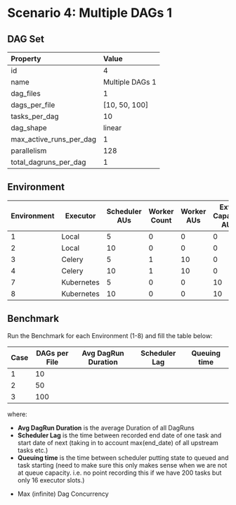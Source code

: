 # Scenario 4: Multiple DAGs 1

## DAG Set
<!--- CASE_TABLE_START -->
| Property                | Value           |
|:------------------------|:----------------|
| id                      | 4               |
| name                    | Multiple DAGs 1 |
| dag_files               | 1               |
| dags_per_file           | [10, 50, 100]   |
| tasks_per_dag           | 10              |
| dag_shape               | linear          |
| max_active_runs_per_dag | 1               |
| parallelism             | 128             |
| total_dagruns_per_dag   | 1               |
<!--- CASE_TABLE_END -->

## Environment

| Environment | Executor   | Scheduler AUs | Worker Count | Worker AUs | Extra Capacity AUs | Webserver AUs |
|-------------|------------|---------------|--------------|------------|--------------------|---------------|
| 1           | Local      | 5             | 0            | 0          | 0                  | 5             |
| 2           | Local      | 10            | 0            | 0          | 0                  | 5             |
| 3           | Celery     | 5             | 1            | 10         | 0                  | 5             |
| 4           | Celery     | 10            | 1            | 10         | 0                  | 5             |
| 7           | Kubernetes | 5             | 0            | 0          | 10                 | 5             |
| 8           | Kubernetes | 10            | 0            | 0          | 10                 | 5             |


## Benchmark

Run the Benchmark for each Environment (1-8) and fill the table below:

| Case | DAGs per File | Avg DagRun Duration | Scheduler Lag | Queuing time |
|------|---------------|---------------------|---------------|--------------|
| 1    | 10            |                     |               |              |
| 2    | 50            |                     |               |              |
| 3    | 100           |                     |               |              |

where:

- **Avg DagRun Duration** is the average Duration of all DagRuns
- **Scheduler Lag** is the time between recorded end date of one task and start date of next (taking in to
account max(end_date) of all upstream tasks etc.)
- **Queuing time** is the time between scheduler putting state to queued and task starting (need to make
sure this only makes sense when we are not at queue capacity. i.e. no point recording this if we have 200 tasks but only 16 executor slots.)
* Max (infinite) Dag Concurrency
